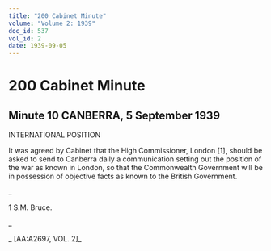 ```yaml
---
title: "200 Cabinet Minute"
volume: "Volume 2: 1939"
doc_id: 537
vol_id: 2
date: 1939-09-05
---
```


# 200 Cabinet Minute

## Minute 10 CANBERRA, 5 September 1939

INTERNATIONAL POSITION

It was agreed by Cabinet that the High Commissioner, London [1], should be asked to send to Canberra daily a communication setting out the position of the war as known in London, so that the Commonwealth Government will be in possession of objective facts as known to the British Government.

_

1 S.M. Bruce.

_

_ [AA:A2697, VOL. 2]_

